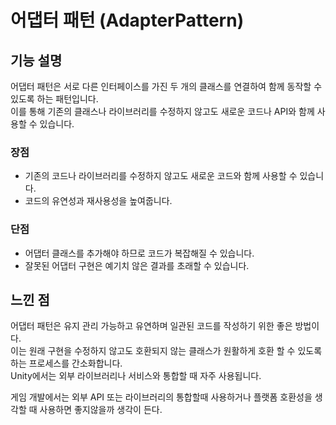 # 어댑터 패턴 (AdapterPattern)

## 기능 설명  
어댑터 패턴은 서로 다른 인터페이스를 가진 두 개의 클래스를 연결하여 함께 동작할 수 있도록 하는 패턴입니다.   
이를 통해 기존의 클래스나 라이브러리를 수정하지 않고도 새로운 코드나 API와 함께 사용할 수 있습니다.   

 ### 장점
* 기존의 코드나 라이브러리를 수정하지 않고도 새로운 코드와 함께 사용할 수 있습니다.    
* 코드의 유연성과 재사용성을 높여줍니다.   

 ### 단점
* 어댑터 클래스를 추가해야 하므로 코드가 복잡해질 수 있습니다.   
* 잘못된 어댑터 구현은 예기치 않은 결과를 초래할 수 있습니다.   
 
## 느낀 점
 어댑터 패턴은 유지 관리 가능하고 유연하며 일관된 코드를 작성하기 위한 좋은 방법이다.      
이는 원래 구현을 수정하지 않고도 호환되지 않는 클래스가 원활하게 호환 할 수 있도록 하는 프로세스를 간소화합니다.   
Unity에서는 외부 라이브러리나 서비스와 통합할 때 자주 사용됩니다.     

게임 개발에서는 외부 API 또는 라이브러리의 통합할때 사용하거나 플랫폼 호환성을 생각할 때 사용하면 좋지않을까 생각이 든다.   